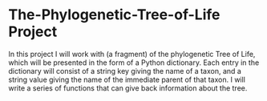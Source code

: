 # The-Phylogenetic-Tree-of-Life Project
In this project I will work with (a fragment) of the phylogenetic Tree of Life, which will be presented in the form of a Python dictionary. Each entry in the dictionary will consist of a string key giving the name of a taxon, and a string value giving the name of the immediate parent of that taxon. I will write a series of functions that can give back information about the tree.
